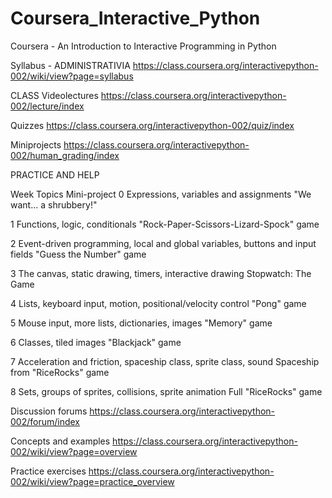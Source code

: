 Coursera_Interactive_Python
===========================

Coursera - An Introduction to Interactive Programming in Python 

Syllabus - ADMINISTRATIVIA
https://class.coursera.org/interactivepython-002/wiki/view?page=syllabus


CLASS
Videolectures
https://class.coursera.org/interactivepython-002/lecture/index

Quizzes
https://class.coursera.org/interactivepython-002/quiz/index

Miniprojects
https://class.coursera.org/interactivepython-002/human_grading/index


PRACTICE AND HELP

Week  Topics	Mini-project
0	Expressions, variables and assignments	 "We want... a shrubbery!"

1	Functions, logic, conditionals	"Rock-Paper-Scissors-Lizard-Spock" game

2	Event-driven programming, local and global variables, buttons and input fields	"Guess the Number" game

3	The canvas, static drawing, timers, interactive drawing	Stopwatch: The Game

4	Lists, keyboard input, motion, positional/velocity control	"Pong" game

5	Mouse input, more lists, dictionaries, images	"Memory" game

6	Classes, tiled images	"Blackjack" game

7	Acceleration and friction, spaceship class, sprite class, sound	Spaceship from "RiceRocks" game

8	Sets, groups of sprites, collisions, sprite animation	Full "RiceRocks" game

Discussion forums
https://class.coursera.org/interactivepython-002/forum/index

Concepts and examples
https://class.coursera.org/interactivepython-002/wiki/view?page=overview

Practice exercises
https://class.coursera.org/interactivepython-002/wiki/view?page=practice_overview




